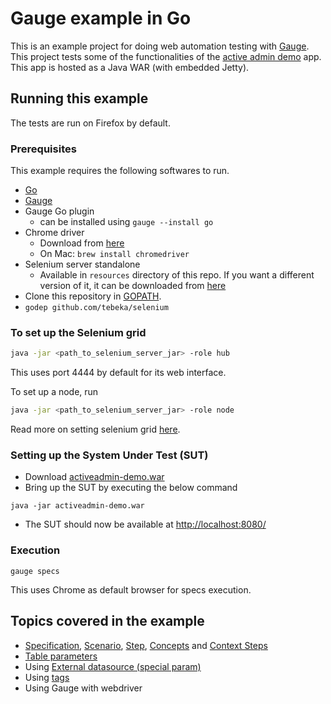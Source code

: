 # Gauge example in Go

This is an example project for doing web automation testing with [Gauge](http://getgauge.io). This project tests some of the functionalities of the [active admin demo](https://github.com/getgauge/activeadmin-demo) app. This app is hosted as a Java WAR (with embedded Jetty).

## Running this example
The tests are run on Firefox by default.

### Prerequisites

This example requires the following softwares to run.
  * [Go](https://golang.org/)
  * [Gauge](http://getgauge.io/get-started/index.html)
  * Gauge Go plugin
    * can be installed using `gauge --install go`
  * Chrome driver
    * Download from [here](http://chromedriver.storage.googleapis.com/index.html)
    * On Mac: `brew install chromedriver`
  * Selenium server standalone
    * Available in `resources` directory of this repo. If you want a different version of it, it can be downloaded from [here](http://selenium-release.storage.googleapis.com/index.html)
  * Clone this repository in [GOPATH](https://github.com/golang/go/wiki/GOPATH).           
  * `godep github.com/tebeka/selenium`       

### To set up the Selenium grid

```sh
java -jar <path_to_selenium_server_jar> -role hub
```
This uses port 4444 by default for its web interface.

To set up a node, run
```sh
java -jar <path_to_selenium_server_jar> -role node
```
Read more on setting selenium grid [here](https://github.com/apoorvam/gaugeGrid#setting-the-selenium-grid).

### Setting up the System Under Test (SUT)

* Download [activeadmin-demo.war](https://bintray.com/artifact/download/gauge/activeadmin-demo/activeadmin-demo.war)
* Bring up the SUT by executing the below command
```
java -jar activeadmin-demo.war
```
* The SUT should now be available at [http://localhost:8080/](http://localhost:8080)

### Execution

```
gauge specs
```
This uses Chrome as default browser for specs execution.

## Topics covered in the example

* [Specification](https://docs.gauge.org/latest/writing-specifications.html#specifications-spec), [Scenario](https://docs.gauge.org/latest/writing-specifications.html#scenario),  [Step](https://docs.gauge.org/latest/writing-specifications.html#step), [Concepts](https://docs.gauge.org/latest/writing-specifications.html#concepts) and [Context Steps](https://docs.gauge.org/latest/writing-specifications.html#longstart-context)
* [Table parameters](https://docs.gauge.org/latest/writing-specifications.html#table-parameters)
* Using [External datasource (special param)](https://docs.gauge.org/latest/writing-specifications.html#special-parameters)
* Using [tags](https://docs.gauge.org/latest/writing-specifications.html#tags)
* Using Gauge with webdriver
